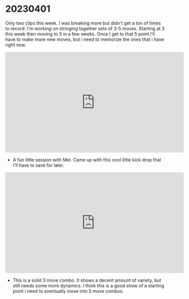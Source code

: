 # 20230401

Only two clips this week. I was breaking more but didn't get a ton of times to record. I'm working on stringing together sets of 3-5 moves. Starting at 3 this week then moving to 5 in a few weeks. Once I get to that 5 point i'll have to make more new moves, but i need to memorize the ones that i have right now.

<iframe width="560" height="315" src="https://www.youtube.com/embed/6u5Qm5FpzBw" title="YouTube video player" frameborder="0" allow="accelerometer; autoplay; clipboard-write; encrypted-media; gyroscope; picture-in-picture; web-share" allowfullscreen></iframe>

- A fun little session with Mel. Came up with this cool little kick drop that I'll have to save for later.

<iframe width="560" height="315" src="https://www.youtube.com/embed/wnHOOKMWBVI" title="YouTube video player" frameborder="0" allow="accelerometer; autoplay; clipboard-write; encrypted-media; gyroscope; picture-in-picture; web-share" allowfullscreen></iframe>

- This is a solid 3 move combo. It shows a decent amount of variety, but still needs some more dynamics. I think this is a good show of a starting point i need to eventually move into 5 move combos.
